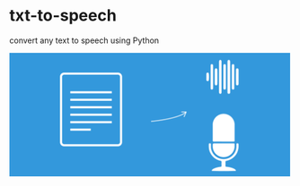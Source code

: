 # txt-to-speech
convert any text to speech using Python

<img src="text-to-speech.png" width=500 />
